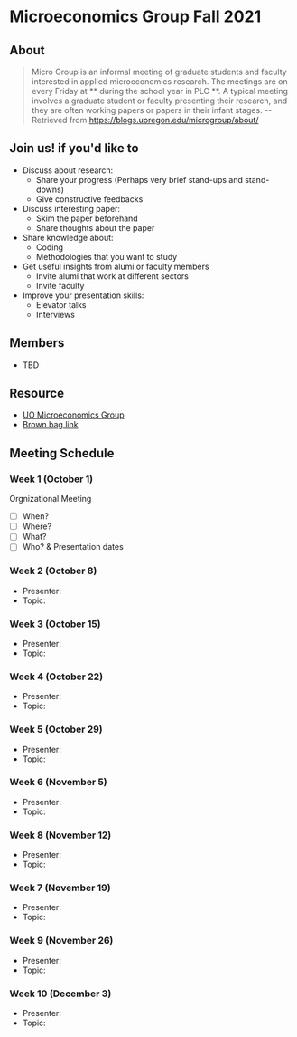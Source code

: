 # Microeconomics Group Fall 2021

## About 
> Micro Group is an informal meeting of graduate students and faculty interested in applied microeconomics research.  The meetings are on every Friday at ** during the school year in PLC **.  A typical meeting involves a graduate student or faculty presenting their research, and they are often working papers or papers in their infant stages. 
-- Retrieved from  https://blogs.uoregon.edu/microgroup/about/ 


## Join us! if you'd like to 
- Discuss about research: 
  - Share your progress (Perhaps very brief stand-ups and stand-downs)
  - Give constructive feedbacks
- Discuss interesting paper:
  - Skim the paper beforehand
  - Share thoughts about the paper
- Share knowledge about:
  - Coding
  - Methodologies that you want to study
- Get useful insights from alumi or faculty members
  - Invite alumi that work at different sectors 
  - Invite faculty 
- Improve your presentation skills:
  - Elevator talks
  - Interviews

## Members
- TBD

## Resource
- [UO Microeconomics Group](https://blogs.uoregon.edu/microgroup/about/)
- [Brown bag link](https://lists.uoregon.edu/mailman/listinfo/econ_micro_brownbag)


## Meeting Schedule
### Week 1 (October 1) 
Orgnizational Meeting
- [ ] When?
- [ ] Where? 
- [ ] What?
- [ ] Who? & Presentation dates

### Week 2 (October 8)
- Presenter: 
- Topic: 
### Week 3 (October 15)
- Presenter:
- Topic: 

### Week 4 (October 22)
- Presenter:
- Topic: 

### Week 5 (October 29)
- Presenter:
- Topic: 

### Week 6 (November 5)
- Presenter:
- Topic: 

### Week 8 (November 12)
- Presenter:
- Topic: 

### Week 7 (November 19)
- Presenter:
- Topic: 

### Week 9 (November 26)
- Presenter:
- Topic: 

### Week 10 (December 3)
- Presenter:
- Topic: 





